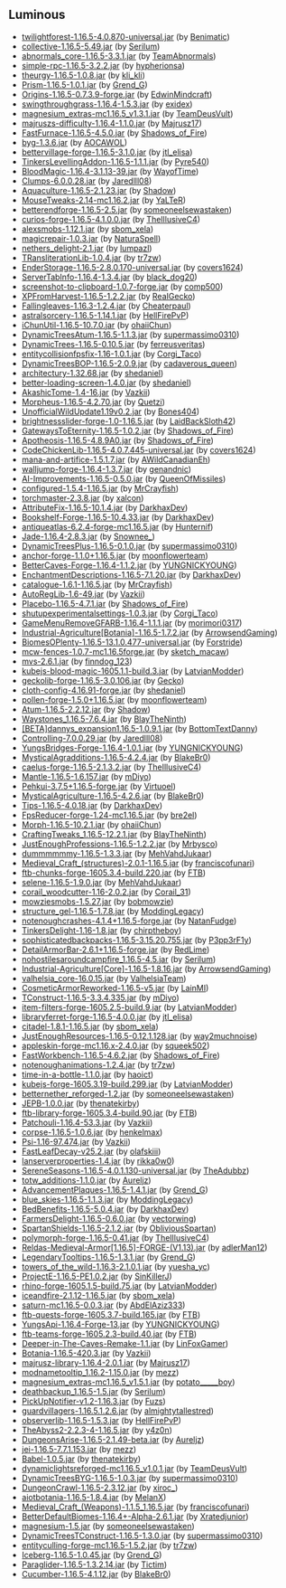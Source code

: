 ## Luminous

- [twilightforest-1.16.5-4.0.870-universal.jar](https://www.curseforge.com/minecraft/mc-mods/the-twilight-forest/files/3575220) (by [Benimatic](https://www.curseforge.com/members/Benimatic/projects))
- [collective-1.16.5-5.49.jar](https://www.curseforge.com/minecraft/mc-mods/collective/files/4312565) (by [Serilum](https://www.curseforge.com/members/Serilum/projects))
- [abnormals_core-1.16.5-3.3.1.jar](https://www.curseforge.com/minecraft/mc-mods/blueprint/files/3607198) (by [TeamAbnormals](https://www.curseforge.com/members/TeamAbnormals/projects))
- [simple-rpc-1.16.5-3.2.2.jar](https://www.curseforge.com/minecraft/mc-mods/simple-discord-rpc/files/4444837) (by [hypherionsa](https://www.curseforge.com/members/hypherionsa/projects))
- [theurgy-1.16.5-1.0.8.jar](https://www.curseforge.com/minecraft/mc-mods/theurgy/files/3201570) (by [kli_kli](https://www.curseforge.com/members/kli_kli/projects))
- [Prism-1.16.5-1.0.1.jar](https://www.curseforge.com/minecraft/mc-mods/prism-lib/files/3933561) (by [Grend_G](https://www.curseforge.com/members/Grend_G/projects))
- [Origins-1.16.5-0.7.3.9-forge.jar](https://www.curseforge.com/minecraft/mc-mods/origins-forge/files/3426062) (by [EdwinMindcraft](https://www.curseforge.com/members/EdwinMindcraft/projects))
- [swingthroughgrass-1.16.4-1.5.3.jar](https://www.curseforge.com/minecraft/mc-mods/swingthroughgrass/files/3103028) (by [exidex](https://www.curseforge.com/members/exidex/projects))
- [magnesium_extras-mc1.16.5_v1.3.1.jar](https://www.curseforge.com/minecraft/mc-mods/magnesium-extras/files/3592543) (by [TeamDeusVult](https://www.curseforge.com/members/TeamDeusVult/projects))
- [majruszs-difficulty-1.16.4-1.1.0.jar](https://www.curseforge.com/minecraft/mc-mods/majruszs-progressive-difficulty/files/3374144) (by [Majrusz17](https://www.curseforge.com/members/Majrusz17/projects))
- [FastFurnace-1.16.5-4.5.0.jar](https://www.curseforge.com/minecraft/mc-mods/fastfurnace/files/3531342) (by [Shadows_of_Fire](https://www.curseforge.com/members/Shadows_of_Fire/projects))
- [byg-1.3.6.jar](https://www.curseforge.com/minecraft/mc-mods/oh-the-biomes-youll-go/files/4024011) (by [AOCAWOL](https://www.curseforge.com/members/AOCAWOL/projects))
- [bettervillage-forge-1.16.5-3.1.0.jar](https://www.curseforge.com/minecraft/mc-mods/better-village-forge/files/4491886) (by [jtl_elisa](https://www.curseforge.com/members/jtl_elisa/projects))
- [TinkersLevellingAddon-1.16.5-1.1.1.jar](https://www.curseforge.com/minecraft/mc-mods/tinkers-levelling-addon/files/4376056) (by [Pyre540](https://www.curseforge.com/members/Pyre540/projects))
- [BloodMagic-1.16.4-3.1.13-39.jar](https://www.curseforge.com/minecraft/mc-mods/blood-magic/files/3870899) (by [WayofTime](https://www.curseforge.com/members/WayofTime/projects))
- [Clumps-6.0.0.28.jar](https://www.curseforge.com/minecraft/mc-mods/clumps/files/3658432) (by [Jaredlll08](https://www.curseforge.com/members/Jaredlll08/projects))
- [Aquaculture-1.16.5-2.1.23.jar](https://www.curseforge.com/minecraft/mc-mods/aquaculture/files/4074702) (by [Shadow](https://www.curseforge.com/members/Shadow/projects))
- [MouseTweaks-2.14-mc1.16.2.jar](https://www.curseforge.com/minecraft/mc-mods/mouse-tweaks/files/3202662) (by [YaLTeR](https://www.curseforge.com/members/YaLTeR/projects))
- [betterendforge-1.16.5-2.5.jar](https://www.curseforge.com/minecraft/mc-mods/betterend-re-forked/files/3523090) (by [someoneelsewastaken](https://www.curseforge.com/members/someoneelsewastaken/projects))
- [curios-forge-1.16.5-4.1.0.0.jar](https://www.curseforge.com/minecraft/mc-mods/curios/files/4419403) (by [TheIllusiveC4](https://www.curseforge.com/members/TheIllusiveC4/projects))
- [alexsmobs-1.12.1.jar](https://www.curseforge.com/minecraft/mc-mods/alexs-mobs/files/3467280) (by [sbom_xela](https://www.curseforge.com/members/sbom_xela/projects))
- [magicrepair-1.0.3.jar](https://www.curseforge.com/minecraft/mc-mods/magic-repair/files/3595358) (by [NaturaSpell](https://www.curseforge.com/members/NaturaSpell/projects))
- [nethers_delight-2.1.jar](https://www.curseforge.com/minecraft/mc-mods/nethers-delight/files/3443481) (by [lumpazl](https://www.curseforge.com/members/lumpazl/projects))
- [TRansliterationLib-1.0.4.jar](https://www.curseforge.com/minecraft/mc-mods/transliterationlib/files/3251051) (by [tr7zw](https://www.curseforge.com/members/tr7zw/projects))
- [EnderStorage-1.16.5-2.8.0.170-universal.jar](https://www.curseforge.com/minecraft/mc-mods/ender-storage-1-8/files/3737982) (by [covers1624](https://www.curseforge.com/members/covers1624/projects))
- [ServerTabInfo-1.16.4-1.3.4.jar](https://www.curseforge.com/minecraft/mc-mods/server-tab-info/files/3550194) (by [black_dog20](https://www.curseforge.com/members/black_dog20/projects))
- [screenshot-to-clipboard-1.0.7-forge.jar](https://www.curseforge.com/minecraft/mc-mods/screenshot-to-clipboard/files/3509044) (by [comp500](https://www.curseforge.com/members/comp500/projects))
- [XPFromHarvest-1.16.5-1.2.2.jar](https://www.curseforge.com/minecraft/mc-mods/xp-from-harvest/files/3593958) (by [ReaIGecko](https://www.curseforge.com/members/ReaIGecko/projects))
- [Fallingleaves-1.16.3-1.2.4.jar](https://www.curseforge.com/minecraft/mc-mods/falling-leaves-forge/files/3616068) (by [Cheaterpaul](https://www.curseforge.com/members/Cheaterpaul/projects))
- [astralsorcery-1.16.5-1.14.1.jar](https://www.curseforge.com/minecraft/mc-mods/astral-sorcery/files/3813365) (by [HellFirePvP](https://www.curseforge.com/members/HellFirePvP/projects))
- [iChunUtil-1.16.5-10.7.0.jar](https://www.curseforge.com/minecraft/mc-mods/ichunutil/files/4397363) (by [ohaiiChun](https://www.curseforge.com/members/ohaiiChun/projects))
- [DynamicTreesAtum-1.16.5-1.1.3.jar](https://www.curseforge.com/minecraft/mc-mods/dynamic-trees-atum-2/files/3975246) (by [supermassimo0310](https://www.curseforge.com/members/supermassimo0310/projects))
- [DynamicTrees-1.16.5-0.10.5.jar](https://www.curseforge.com/minecraft/mc-mods/dynamictrees/files/4457951) (by [ferreusveritas](https://www.curseforge.com/members/ferreusveritas/projects))
- [entitycollisionfpsfix-1.16-1.0.1.jar](https://www.curseforge.com/minecraft/mc-mods/entity-collision-fps-fix/files/3809513) (by [Corgi_Taco](https://www.curseforge.com/members/Corgi_Taco/projects))
- [DynamicTreesBOP-1.16.5-2.0.9.jar](https://www.curseforge.com/minecraft/mc-mods/dtbop/files/3975250) (by [cadaverous_queen](https://www.curseforge.com/members/cadaverous_queen/projects))
- [architectury-1.32.68.jar](https://www.curseforge.com/minecraft/mc-mods/architectury-api/files/4521290) (by [shedaniel](https://www.curseforge.com/members/shedaniel/projects))
- [better-loading-screen-1.4.0.jar](https://www.curseforge.com/minecraft/mc-mods/betterloadingscreen/files/3722048) (by [shedaniel](https://www.curseforge.com/members/shedaniel/projects))
- [AkashicTome-1.4-16.jar](https://www.curseforge.com/minecraft/mc-mods/akashic-tome/files/3190372) (by [Vazkii](https://www.curseforge.com/members/Vazkii/projects))
- [Morpheus-1.16.5-4.2.70.jar](https://www.curseforge.com/minecraft/mc-mods/morpheus/files/3215383) (by [Quetzi](https://www.curseforge.com/members/Quetzi/projects))
- [UnofficialWildUpdate1.19v0.2.jar](https://www.curseforge.com/minecraft/mc-mods/unofficial-1-19-wild-update-1-16/files/3497311) (by [Bones404](https://www.curseforge.com/members/Bones404/projects))
- [brightnessslider-forge-1.0-1.16.5.jar](https://www.curseforge.com/minecraft/mc-mods/better-brightness-slider/files/4024588) (by [LaidBackSloth42](https://www.curseforge.com/members/LaidBackSloth42/projects))
- [GatewaysToEternity-1.16.5-1.0.2.jar](https://www.curseforge.com/minecraft/mc-mods/gateways-to-eternity/files/4552976) (by [Shadows_of_Fire](https://www.curseforge.com/members/Shadows_of_Fire/projects))
- [Apotheosis-1.16.5-4.8.9A0.jar](https://www.curseforge.com/minecraft/mc-mods/apotheosis/files/3936649) (by [Shadows_of_Fire](https://www.curseforge.com/members/Shadows_of_Fire/projects))
- [CodeChickenLib-1.16.5-4.0.7.445-universal.jar](https://www.curseforge.com/minecraft/mc-mods/codechicken-lib-1-8/files/3681973) (by [covers1624](https://www.curseforge.com/members/covers1624/projects))
- [mana-and-artifice-1.5.1.7.jar](https://www.curseforge.com/minecraft/mc-mods/mana-and-artifice/files/3651870) (by [AWildCanadianEh](https://www.curseforge.com/members/AWildCanadianEh/projects))
- [walljump-forge-1.16.4-1.3.7.jar](https://www.curseforge.com/minecraft/mc-mods/wall-jump/files/3193207) (by [genandnic](https://www.curseforge.com/members/genandnic/projects))
- [AI-Improvements-1.16.5-0.5.0.jar](https://www.curseforge.com/minecraft/mc-mods/ai-improvements/files/3798940) (by [QueenOfMissiles](https://www.curseforge.com/members/QueenOfMissiles/projects))
- [configured-1.5.4-1.16.5.jar](https://www.curseforge.com/minecraft/mc-mods/configured/files/4462830) (by [MrCrayfish](https://www.curseforge.com/members/MrCrayfish/projects))
- [torchmaster-2.3.8.jar](https://www.curseforge.com/minecraft/mc-mods/torchmaster/files/3433163) (by [xalcon](https://www.curseforge.com/members/xalcon/projects))
- [AttributeFix-1.16.5-10.1.4.jar](https://www.curseforge.com/minecraft/mc-mods/attributefix/files/3732244) (by [DarkhaxDev](https://www.curseforge.com/members/DarkhaxDev/projects))
- [Bookshelf-Forge-1.16.5-10.4.33.jar](https://www.curseforge.com/minecraft/mc-mods/bookshelf/files/4351252) (by [DarkhaxDev](https://www.curseforge.com/members/DarkhaxDev/projects))
- [antiqueatlas-6.2.4-forge-mc1.16.5.jar](https://www.curseforge.com/minecraft/mc-mods/antique-atlas/files/4435453) (by [Hunternif](https://www.curseforge.com/members/Hunternif/projects))
- [Jade-1.16.4-2.8.3.jar](https://www.curseforge.com/minecraft/mc-mods/jade/files/3910873) (by [Snownee_](https://www.curseforge.com/members/Snownee_/projects))
- [DynamicTreesPlus-1.16.5-0.1.0.jar](https://www.curseforge.com/minecraft/mc-mods/dynamictreesplus/files/4457965) (by [supermassimo0310](https://www.curseforge.com/members/supermassimo0310/projects))
- [anchor-forge-1.1.0+1.16.5.jar](https://www.curseforge.com/minecraft/mc-mods/anchor/files/3843429) (by [moonflowerteam](https://www.curseforge.com/members/moonflowerteam/projects))
- [BetterCaves-Forge-1.16.4-1.1.2.jar](https://www.curseforge.com/minecraft/mc-mods/yungs-better-caves/files/3307879) (by [YUNGNICKYOUNG](https://www.curseforge.com/members/YUNGNICKYOUNG/projects))
- [EnchantmentDescriptions-1.16.5-7.1.20.jar](https://www.curseforge.com/minecraft/mc-mods/enchantment-descriptions/files/3838362) (by [DarkhaxDev](https://www.curseforge.com/members/DarkhaxDev/projects))
- [catalogue-1.6.1-1.16.5.jar](https://www.curseforge.com/minecraft/mc-mods/catalogue/files/3780550) (by [MrCrayfish](https://www.curseforge.com/members/MrCrayfish/projects))
- [AutoRegLib-1.6-49.jar](https://www.curseforge.com/minecraft/mc-mods/autoreglib/files/3326041) (by [Vazkii](https://www.curseforge.com/members/Vazkii/projects))
- [Placebo-1.16.5-4.7.1.jar](https://www.curseforge.com/minecraft/mc-mods/placebo/files/4501015) (by [Shadows_of_Fire](https://www.curseforge.com/members/Shadows_of_Fire/projects))
- [shutupexperimentalsettings-1.0.3.jar](https://www.curseforge.com/minecraft/mc-mods/shutup-experimental-settings/files/3188120) (by [Corgi_Taco](https://www.curseforge.com/members/Corgi_Taco/projects))
- [GameMenuRemoveGFARB-1.16.4-1.1.1.jar](https://www.curseforge.com/minecraft/mc-mods/game-menu-remove-gfarb/files/3599600) (by [morimori0317](https://www.curseforge.com/members/morimori0317/projects))
- [Industrial-Agriculture[Botania]-1.16.5-1.7.2.jar](https://www.curseforge.com/minecraft/mc-mods/iap-botania/files/3331403) (by [ArrowsendGaming](https://www.curseforge.com/members/ArrowsendGaming/projects))
- [BiomesOPlenty-1.16.5-13.1.0.477-universal.jar](https://www.curseforge.com/minecraft/mc-mods/biomes-o-plenty/files/3360574) (by [Forstride](https://www.curseforge.com/members/Forstride/projects))
- [mcw-fences-1.0.7-mc1.16.5forge.jar](https://www.curseforge.com/minecraft/mc-mods/macaws-fences-and-walls/files/4203536) (by [sketch_macaw](https://www.curseforge.com/members/sketch_macaw/projects))
- [mvs-2.6.1.jar](https://www.curseforge.com/minecraft/mc-mods/moogs-voyager-structures/files/3941918) (by [finndog_123](https://www.curseforge.com/members/finndog_123/projects))
- [kubejs-blood-magic-1605.1.1-build.3.jar](https://www.curseforge.com/minecraft/mc-mods/kubejs-blood-magic/files/3451660) (by [LatvianModder](https://www.curseforge.com/members/LatvianModder/projects))
- [geckolib-forge-1.16.5-3.0.106.jar](https://www.curseforge.com/minecraft/mc-mods/geckolib/files/4182600) (by [Gecko](https://www.curseforge.com/members/Gecko/projects))
- [cloth-config-4.16.91-forge.jar](https://www.curseforge.com/minecraft/mc-mods/cloth-config/files/3972422) (by [shedaniel](https://www.curseforge.com/members/shedaniel/projects))
- [pollen-forge-1.5.0+1.16.5.jar](https://www.curseforge.com/minecraft/mc-mods/pollen/files/3972060) (by [moonflowerteam](https://www.curseforge.com/members/moonflowerteam/projects))
- [Atum-1.16.5-2.2.12.jar](https://www.curseforge.com/minecraft/mc-mods/atum/files/3990329) (by [Shadow](https://www.curseforge.com/members/Shadow/projects))
- [Waystones_1.16.5-7.6.4.jar](https://www.curseforge.com/minecraft/mc-mods/waystones/files/3515707) (by [BlayTheNinth](https://www.curseforge.com/members/BlayTheNinth/projects))
- [[BETA]dannys_expansion1.16.5-1.0.9.1.jar](https://www.curseforge.com/minecraft/mc-mods/dannys-expansion/files/3341828) (by [BottomTextDanny](https://www.curseforge.com/members/BottomTextDanny/projects))
- [Controlling-7.0.0.29.jar](https://www.curseforge.com/minecraft/mc-mods/controlling/files/4421016) (by [Jaredlll08](https://www.curseforge.com/members/Jaredlll08/projects))
- [YungsBridges-Forge-1.16.4-1.0.1.jar](https://www.curseforge.com/minecraft/mc-mods/yungs-bridges/files/3494974) (by [YUNGNICKYOUNG](https://www.curseforge.com/members/YUNGNICKYOUNG/projects))
- [MysticalAgradditions-1.16.5-4.2.4.jar](https://www.curseforge.com/minecraft/mc-mods/mystical-agradditions/files/3548286) (by [BlakeBr0](https://www.curseforge.com/members/BlakeBr0/projects))
- [caelus-forge-1.16.5-2.1.3.2.jar](https://www.curseforge.com/minecraft/mc-mods/caelus/files/3522094) (by [TheIllusiveC4](https://www.curseforge.com/members/TheIllusiveC4/projects))
- [Mantle-1.16.5-1.6.157.jar](https://www.curseforge.com/minecraft/mc-mods/mantle/files/3631982) (by [mDiyo](https://www.curseforge.com/members/mDiyo/projects))
- [Pehkui-3.7.5+1.16.5-forge.jar](https://www.curseforge.com/minecraft/mc-mods/pehkui/files/4556151) (by [Virtuoel](https://www.curseforge.com/members/Virtuoel/projects))
- [MysticalAgriculture-1.16.5-4.2.6.jar](https://www.curseforge.com/minecraft/mc-mods/mystical-agriculture/files/3562127) (by [BlakeBr0](https://www.curseforge.com/members/BlakeBr0/projects))
- [Tips-1.16.5-4.0.18.jar](https://www.curseforge.com/minecraft/mc-mods/tips/files/3825905) (by [DarkhaxDev](https://www.curseforge.com/members/DarkhaxDev/projects))
- [FpsReducer-forge-1.24-mc1.16.5.jar](https://www.curseforge.com/minecraft/mc-mods/fps-reducer/files/3510435) (by [bre2el](https://www.curseforge.com/members/bre2el/projects))
- [Morph-1.16.5-10.2.1.jar](https://www.curseforge.com/minecraft/mc-mods/morph/files/4397367) (by [ohaiiChun](https://www.curseforge.com/members/ohaiiChun/projects))
- [CraftingTweaks_1.16.5-12.2.1.jar](https://www.curseforge.com/minecraft/mc-mods/crafting-tweaks/files/3330406) (by [BlayTheNinth](https://www.curseforge.com/members/BlayTheNinth/projects))
- [JustEnoughProfessions-1.16.5-1.2.2.jar](https://www.curseforge.com/minecraft/mc-mods/just-enough-professions-jep/files/3478185) (by [Mrbysco](https://www.curseforge.com/members/Mrbysco/projects))
- [dummmmmmy-1.16.5-1.3.3.jar](https://www.curseforge.com/minecraft/mc-mods/mmmmmmmmmmmm/files/4529749) (by [MehVahdJukaar](https://www.curseforge.com/members/MehVahdJukaar/projects))
- [Medieval_Craft_(structures)-2.0.1-1.16.5.jar](https://www.curseforge.com/minecraft/mc-mods/franciscofunari/files/4498326) (by [franciscofunari](https://www.curseforge.com/members/franciscofunari/projects))
- [ftb-chunks-forge-1605.3.4-build.220.jar](https://www.curseforge.com/minecraft/mc-mods/ftb-chunks-forge/files/4297564) (by [FTB](https://www.curseforge.com/members/FTB/projects))
- [selene-1.16.5-1.9.0.jar](https://www.curseforge.com/minecraft/mc-mods/selene/files/3517008) (by [MehVahdJukaar](https://www.curseforge.com/members/MehVahdJukaar/projects))
- [corail_woodcutter-1.16-2.0.2.jar](https://www.curseforge.com/minecraft/mc-mods/corail-woodcutter/files/3790469) (by [Corail_31](https://www.curseforge.com/members/Corail_31/projects))
- [mowziesmobs-1.5.27.jar](https://www.curseforge.com/minecraft/mc-mods/mowzies-mobs/files/4120133) (by [bobmowzie](https://www.curseforge.com/members/bobmowzie/projects))
- [structure_gel-1.16.5-1.7.8.jar](https://www.curseforge.com/minecraft/mc-mods/structure-gel-api/files/3498310) (by [ModdingLegacy](https://www.curseforge.com/members/ModdingLegacy/projects))
- [notenoughcrashes-4.1.4+1.16.5-forge.jar](https://www.curseforge.com/minecraft/mc-mods/not-enough-crashes-forge/files/3606847) (by [NatanFudge](https://www.curseforge.com/members/NatanFudge/projects))
- [TinkersDelight-1.16-1.8.jar](https://www.curseforge.com/minecraft/mc-mods/tinkers-delight/files/3555216) (by [chirptheboy](https://www.curseforge.com/members/chirptheboy/projects))
- [sophisticatedbackpacks-1.16.5-3.15.20.755.jar](https://www.curseforge.com/minecraft/mc-mods/sophisticated-backpacks/files/4167327) (by [P3pp3rF1y](https://www.curseforge.com/members/P3pp3rF1y/projects))
- [DetailArmorBar-2.6.1+1.16.5-forge.jar](https://www.curseforge.com/minecraft/mc-mods/detail-armor-bar-forge/files/3470828) (by [RedLime](https://www.curseforge.com/members/RedLime/projects))
- [nohostilesaroundcampfire_1.16.5-4.5.jar](https://www.curseforge.com/minecraft/mc-mods/no-hostiles-around-campfire/files/3952616) (by [Serilum](https://www.curseforge.com/members/Serilum/projects))
- [Industrial-Agriculture[Core]-1.16.5-1.8.16.jar](https://www.curseforge.com/minecraft/mc-mods/industrial-agriculture/files/3680636) (by [ArrowsendGaming](https://www.curseforge.com/members/ArrowsendGaming/projects))
- [valhelsia_core-16.0.15.jar](https://www.curseforge.com/minecraft/mc-mods/valhelsia-core/files/3592369) (by [ValhelsiaTeam](https://www.curseforge.com/members/ValhelsiaTeam/projects))
- [CosmeticArmorReworked-1.16.5-v5.jar](https://www.curseforge.com/minecraft/mc-mods/cosmetic-armor-reworked/files/3738137) (by [LainMI](https://www.curseforge.com/members/LainMI/projects))
- [TConstruct-1.16.5-3.3.4.335.jar](https://www.curseforge.com/minecraft/mc-mods/tinkers-construct/files/3695126) (by [mDiyo](https://www.curseforge.com/members/mDiyo/projects))
- [item-filters-forge-1605.2.5-build.9.jar](https://www.curseforge.com/minecraft/mc-mods/item-filters/files/3376819) (by [LatvianModder](https://www.curseforge.com/members/LatvianModder/projects))
- [libraryferret-forge-1.16.5-4.0.0.jar](https://www.curseforge.com/minecraft/mc-mods/library-ferret-forge/files/4435510) (by [jtl_elisa](https://www.curseforge.com/members/jtl_elisa/projects))
- [citadel-1.8.1-1.16.5.jar](https://www.curseforge.com/minecraft/mc-mods/citadel/files/3441028) (by [sbom_xela](https://www.curseforge.com/members/sbom_xela/projects))
- [JustEnoughResources-1.16.5-0.12.1.128.jar](https://www.curseforge.com/minecraft/mc-mods/just-enough-resources-jer/files/3435305) (by [way2muchnoise](https://www.curseforge.com/members/way2muchnoise/projects))
- [appleskin-forge-mc1.16.x-2.4.0.jar](https://www.curseforge.com/minecraft/mc-mods/appleskin/files/3686480) (by [squeek502](https://www.curseforge.com/members/squeek502/projects))
- [FastWorkbench-1.16.5-4.6.2.jar](https://www.curseforge.com/minecraft/mc-mods/fastworkbench/files/4030016) (by [Shadows_of_Fire](https://www.curseforge.com/members/Shadows_of_Fire/projects))
- [notenoughanimations-1.2.4.jar](https://www.curseforge.com/minecraft/mc-mods/not-enough-animations/files/3296039) (by [tr7zw](https://www.curseforge.com/members/tr7zw/projects))
- [time-in-a-bottle-1.1.0.jar](https://www.curseforge.com/minecraft/mc-mods/time-in-a-bottle-standalone/files/3255801) (by [haoict](https://www.curseforge.com/members/haoict/projects))
- [kubejs-forge-1605.3.19-build.299.jar](https://www.curseforge.com/minecraft/mc-mods/kubejs/files/3647098) (by [LatvianModder](https://www.curseforge.com/members/LatvianModder/projects))
- [betternether_reforged-1.2.jar](https://www.curseforge.com/minecraft/mc-mods/betternether-reforged/files/3513533) (by [someoneelsewastaken](https://www.curseforge.com/members/someoneelsewastaken/projects))
- [JEPB-1.0.0.jar](https://www.curseforge.com/minecraft/mc-mods/just-enough-piglin-bartering/files/3172880) (by [thenatekirby](https://www.curseforge.com/members/thenatekirby/projects))
- [ftb-library-forge-1605.3.4-build.90.jar](https://www.curseforge.com/minecraft/mc-mods/ftb-library-forge/files/3553840) (by [FTB](https://www.curseforge.com/members/FTB/projects))
- [Patchouli-1.16.4-53.3.jar](https://www.curseforge.com/minecraft/mc-mods/patchouli/files/3847029) (by [Vazkii](https://www.curseforge.com/members/Vazkii/projects))
- [corpse-1.16.5-1.0.6.jar](https://www.curseforge.com/minecraft/mc-mods/corpse/files/3447907) (by [henkelmax](https://www.curseforge.com/members/henkelmax/projects))
- [Psi-1.16-97.474.jar](https://www.curseforge.com/minecraft/mc-mods/psi/files/4458005) (by [Vazkii](https://www.curseforge.com/members/Vazkii/projects))
- [FastLeafDecay-v25.2.jar](https://www.curseforge.com/minecraft/mc-mods/fast-leaf-decay/files/3590413) (by [olafskiii](https://www.curseforge.com/members/olafskiii/projects))
- [lanserverproperties-1.4.jar](https://www.curseforge.com/minecraft/mc-mods/lan-server-properties/files/3053200) (by [rikka0w0](https://www.curseforge.com/members/rikka0w0/projects))
- [SereneSeasons-1.16.5-4.0.1.130-universal.jar](https://www.curseforge.com/minecraft/mc-mods/serene-seasons/files/4537666) (by [TheAdubbz](https://www.curseforge.com/members/TheAdubbz/projects))
- [totw_additions-1.1.0.jar](https://www.curseforge.com/minecraft/mc-mods/towers-of-the-wild-additions/files/3579277) (by [Aureljz](https://www.curseforge.com/members/Aureljz/projects))
- [AdvancementPlaques-1.16.5-1.4.1.jar](https://www.curseforge.com/minecraft/mc-mods/advancement-plaques/files/3507674) (by [Grend_G](https://www.curseforge.com/members/Grend_G/projects))
- [blue_skies-1.16.5-1.1.3.jar](https://www.curseforge.com/minecraft/mc-mods/blue-skies/files/3411324) (by [ModdingLegacy](https://www.curseforge.com/members/ModdingLegacy/projects))
- [BedBenefits-1.16.5-5.0.4.jar](https://www.curseforge.com/minecraft/mc-mods/bed-benefits/files/3348569) (by [DarkhaxDev](https://www.curseforge.com/members/DarkhaxDev/projects))
- [FarmersDelight-1.16.5-0.6.0.jar](https://www.curseforge.com/minecraft/mc-mods/farmers-delight/files/3765350) (by [vectorwing](https://www.curseforge.com/members/vectorwing/projects))
- [SpartanShields-1.16.5-2.1.2.jar](https://www.curseforge.com/minecraft/mc-mods/spartan-shields/files/3292950) (by [ObliviousSpartan](https://www.curseforge.com/members/ObliviousSpartan/projects))
- [polymorph-forge-1.16.5-0.41.jar](https://www.curseforge.com/minecraft/mc-mods/polymorph/files/4036267) (by [TheIllusiveC4](https://www.curseforge.com/members/TheIllusiveC4/projects))
- [Reldas-Medieval-Armor[1.16.5]-FORGE-(V1.13).jar](https://www.curseforge.com/minecraft/mc-mods/relda-mod/files/4126360) (by [adlerMan12](https://www.curseforge.com/members/adlerMan12/projects))
- [LegendaryTooltips-1.16.5-1.3.1.jar](https://www.curseforge.com/minecraft/mc-mods/legendary-tooltips/files/3943137) (by [Grend_G](https://www.curseforge.com/members/Grend_G/projects))
- [towers_of_the_wild-1.16.3-2.1.0.1.jar](https://www.curseforge.com/minecraft/mc-mods/towers-of-the-wild-reloaded/files/3487397) (by [yuesha_yc](https://www.curseforge.com/members/yuesha_yc/projects))
- [ProjectE-1.16.5-PE1.0.2.jar](https://www.curseforge.com/minecraft/mc-mods/projecte/files/3736621) (by [SinKillerJ](https://www.curseforge.com/members/SinKillerJ/projects))
- [rhino-forge-1605.1.5-build.75.jar](https://www.curseforge.com/minecraft/mc-mods/rhino/files/3525704) (by [LatvianModder](https://www.curseforge.com/members/LatvianModder/projects))
- [iceandfire-2.1.12-1.16.5.jar](https://www.curseforge.com/minecraft/mc-mods/ice-and-fire-dragons/files/4434014) (by [sbom_xela](https://www.curseforge.com/members/sbom_xela/projects))
- [saturn-mc1.16.5-0.0.3.jar](https://www.curseforge.com/minecraft/mc-mods/saturn/files/4017215) (by [AbdElAziz333](https://www.curseforge.com/members/AbdElAziz333/projects))
- [ftb-quests-forge-1605.3.7-build.165.jar](https://www.curseforge.com/minecraft/mc-mods/ftb-quests-forge/files/4297999) (by [FTB](https://www.curseforge.com/members/FTB/projects))
- [YungsApi-1.16.4-Forge-13.jar](https://www.curseforge.com/minecraft/mc-mods/yungs-api/files/3494919) (by [YUNGNICKYOUNG](https://www.curseforge.com/members/YUNGNICKYOUNG/projects))
- [ftb-teams-forge-1605.2.3-build.40.jar](https://www.curseforge.com/minecraft/mc-mods/ftb-teams-forge/files/3535953) (by [FTB](https://www.curseforge.com/members/FTB/projects))
- [Deeper-in-The-Caves-Remake-1.1.jar](https://www.curseforge.com/minecraft/mc-mods/linfox-stacked-dimensions-warden-edition/files/3318155) (by [LinFoxGamer](https://www.curseforge.com/members/LinFoxGamer/projects))
- [Botania-1.16.5-420.3.jar](https://www.curseforge.com/minecraft/mc-mods/botania/files/4066054) (by [Vazkii](https://www.curseforge.com/members/Vazkii/projects))
- [majrusz-library-1.16.4-2.0.1.jar](https://www.curseforge.com/minecraft/mc-mods/majrusz-library/files/3365411) (by [Majrusz17](https://www.curseforge.com/members/Majrusz17/projects))
- [modnametooltip_1.16.2-1.15.0.jar](https://www.curseforge.com/minecraft/mc-mods/mod-name-tooltip/files/3038982) (by [mezz](https://www.curseforge.com/members/mezz/projects))
- [magnesium_extras-mc1.16.5_v1.5.1.jar](https://www.curseforge.com/minecraft/mc-mods/magnesium-rubidium-extra-potato-editon/files/4429685) (by [potato_____boy](https://www.curseforge.com/members/potato_____boy/projects))
- [deathbackup_1.16.5-1.5.jar](https://www.curseforge.com/minecraft/mc-mods/death-backup/files/3379866) (by [Serilum](https://www.curseforge.com/members/Serilum/projects))
- [PickUpNotifier-v1.2-1.16.3.jar](https://www.curseforge.com/minecraft/mc-mods/pick-up-notifier/files/3066596) (by [Fuzs](https://www.curseforge.com/members/Fuzs/projects))
- [guardvillagers-1.16.5.1.2.6.jar](https://www.curseforge.com/minecraft/mc-mods/guard-villagers/files/3449429) (by [almightytallestred](https://www.curseforge.com/members/almightytallestred/projects))
- [observerlib-1.16.5-1.5.3.jar](https://www.curseforge.com/minecraft/mc-mods/observerlib/files/3333962) (by [HellFirePvP](https://www.curseforge.com/members/HellFirePvP/projects))
- [TheAbyss2-2.2.3-4-1.16.5.jar](https://www.curseforge.com/minecraft/mc-mods/the-abyss-chapter-ii/files/3776944) (by [y4z0n](https://www.curseforge.com/members/y4z0n/projects))
- [DungeonsArise-1.16.5-2.1.49-beta.jar](https://www.curseforge.com/minecraft/mc-mods/when-dungeons-arise/files/3534647) (by [Aureljz](https://www.curseforge.com/members/Aureljz/projects))
- [jei-1.16.5-7.7.1.153.jar](https://www.curseforge.com/minecraft/mc-mods/jei/files/4060770) (by [mezz](https://www.curseforge.com/members/mezz/projects))
- [Babel-1.0.5.jar](https://www.curseforge.com/minecraft/mc-mods/babel/files/3196072) (by [thenatekirby](https://www.curseforge.com/members/thenatekirby/projects))
- [dynamiclightsreforged-mc1.16.5_v1.0.1.jar](https://www.curseforge.com/minecraft/mc-mods/dynamiclights-reforged/files/3574974) (by [TeamDeusVult](https://www.curseforge.com/members/TeamDeusVult/projects))
- [DynamicTreesBYG-1.16.5-1.0.3.jar](https://www.curseforge.com/minecraft/mc-mods/dynamic-trees-byg/files/4452467) (by [supermassimo0310](https://www.curseforge.com/members/supermassimo0310/projects))
- [DungeonCrawl-1.16.5-2.3.12.jar](https://www.curseforge.com/minecraft/mc-mods/dungeon-crawl/files/4437191) (by [xiroc_](https://www.curseforge.com/members/xiroc_/projects))
- [aiotbotania-1.16.5-1.8.4.jar](https://www.curseforge.com/minecraft/mc-mods/aiot-botania/files/3507609) (by [MelanX](https://www.curseforge.com/members/MelanX/projects))
- [Medieval_Craft_(Weapons)-1.1.5_1.16.5.jar](https://www.curseforge.com/minecraft/mc-mods/medievalcraftweapons/files/4534795) (by [franciscofunari](https://www.curseforge.com/members/franciscofunari/projects))
- [BetterDefaultBiomes-1.16.4+-Alpha-2.6.1.jar](https://www.curseforge.com/minecraft/mc-mods/better-default-biomes/files/3570618) (by [Xratedjunior](https://www.curseforge.com/members/Xratedjunior/projects))
- [magnesium-1.5.jar](https://www.curseforge.com/minecraft/mc-mods/sodium-reforged/files/3526076) (by [someoneelsewastaken](https://www.curseforge.com/members/someoneelsewastaken/projects))
- [DynamicTreesTConstruct-1.16.5-1.3.0.jar](https://www.curseforge.com/minecraft/mc-mods/dynamic-trees-tinkers-construct/files/4463671) (by [supermassimo0310](https://www.curseforge.com/members/supermassimo0310/projects))
- [entityculling-forge-mc1.16.5-1.5.2.jar](https://www.curseforge.com/minecraft/mc-mods/entityculling/files/3760389) (by [tr7zw](https://www.curseforge.com/members/tr7zw/projects))
- [Iceberg-1.16.5-1.0.45.jar](https://www.curseforge.com/minecraft/mc-mods/iceberg/files/3943132) (by [Grend_G](https://www.curseforge.com/members/Grend_G/projects))
- [Paraglider-1.16.5-1.3.2.14.jar](https://www.curseforge.com/minecraft/mc-mods/paragliders/files/4478259) (by [Tictim](https://www.curseforge.com/members/Tictim/projects))
- [Cucumber-1.16.5-4.1.12.jar](https://www.curseforge.com/minecraft/mc-mods/cucumber/files/3507886) (by [BlakeBr0](https://www.curseforge.com/members/BlakeBr0/projects))
